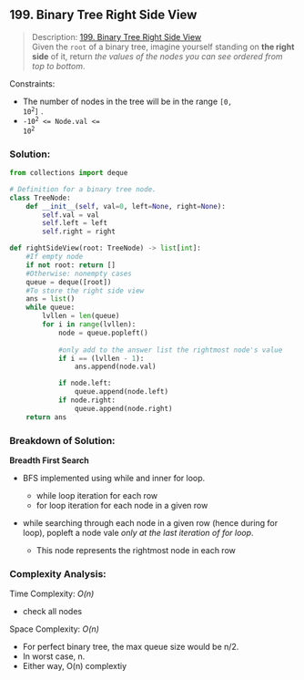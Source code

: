 ## 199. Binary Tree Right Side View

>Description: [199. Binary Tree Right Side View](https://leetcode.com/problems/binary-tree-right-side-view/description/)\
Given the `root` of a binary tree, imagine yourself standing on **the right side** of it, return *the values of the nodes you can see ordered from top to bottom*.

Constraints:

- The number of nodes in the tree will be in the range <code>[0, 10<sup>2</sup>]</code> .
- <code>-10<sup>2</sup> <= Node.val <= 10<sup>2</sup></code> 


### Solution: 

```python
from collections import deque

# Definition for a binary tree node.
class TreeNode:
    def __init__(self, val=0, left=None, right=None):
        self.val = val
        self.left = left
        self.right = right

def rightSideView(root: TreeNode) -> list[int]:
    #If empty node
    if not root: return []
    #Otherwise: nonempty cases
    queue = deque([root])
    #To store the right side view
    ans = list()
    while queue:
        lvllen = len(queue)
        for i in range(lvllen):
            node = queue.popleft()
            
            #only add to the answer list the rightmost node's value
            if i == (lvllen - 1):
                ans.append(node.val)

            if node.left:
                queue.append(node.left)
            if node.right:
                queue.append(node.right)
    return ans
```
### Breakdown of Solution:

**Breadth First Search**

- BFS implemented using while and inner for loop.
    - while loop iteration for each row
    - for loop iteration for each node in a given row

- while searching through each node in a given row (hence during for loop), popleft a node vale *only at the last iteration of for loop*.
    - This node represents the rightmost node in each row 

### Complexity Analysis:

Time Complexity: *O(n)*

- check all nodes

Space Complexity: *O(n)*

- For perfect binary tree, the max queue size would be n/2.
- In worst case, n.
- Either way, O(n) complextiy
    
